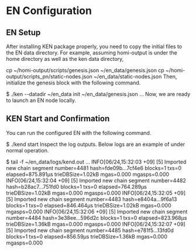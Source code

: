 # EN Configuration

## EN Setup
After installing KEN package properly, you need to copy the initial files to the EN data directory. For example, assuming homi-output is under the home directory as well as the ken data directory,

cp ~/homi-output/scripts/genesis.json ~/en_data/genesis.json
cp ~/homi-output/scripts_pn/static-nodes.json ~/en_data/static-nodes.json
Then, initialize the genesis block with the following command.

$ ./ken --datadir ~/en_data init ~/en_data/genesis.json
...
Now, we are ready to launch an EN node locally.

## KEN Start and Confirmation
You can run the configured EN with the following command.

$ ./kend start
Inspect the log outputs. Below logs are an example of under normal operation.

$ tail -f ~/en_data/logs/kend.out
...
INFO[06/24,15:32:03 +09] [5] Imported new chain segment                number=4481 hash=fde09b…7cf4e6 blocks=1   txs=0 elapsed=875.891µs trieDBSize=1.02kB mgas=0.000 mgasps=0.000
INFO[06/24,15:32:04 +09] [5] Imported new chain segment                number=4482 hash=b28ac7…751fd0 blocks=1   txs=0 elapsed=764.289µs trieDBSize=1.02kB mgas=0.000 mgasps=0.000
INFO[06/24,15:32:05 +09] [5] Imported new chain segment                number=4483 hash=e8404a…9f6a13 blocks=1   txs=0 elapsed=846.464µs trieDBSize=1.02kB mgas=0.000 mgasps=0.000
INFO[06/24,15:32:06 +09] [5] Imported new chain segment                number=4484 hash=3e38ee…596d2c blocks=1   txs=0 elapsed=823.968µs trieDBSize=1.36kB mgas=0.000 mgasps=0.000
INFO[06/24,15:32:07 +09] [5] Imported new chain segment                number=4485 hash=e781f5…13fd0d blocks=1   txs=0 elapsed=856.59µs  trieDBSize=1.36kB mgas=0.000 mgasps=0.000

